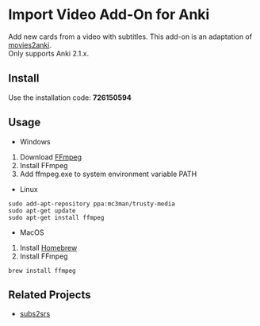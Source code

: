 # Import Video Add-On for Anki

  Add new cards from a video with subtitles. This add-on is an adaptation of [movies2anki](https://github.com/kelciour/movies2anki).  
  Only supports Anki 2.1.x.

## Install
  
  Use the installation code: **726150594**
  
## Usage

  - Windows  
  1. Download [FFmpeg](https://ffmpeg.zeranoe.com/builds/)
  2. Install FFmpeg
  3. Add ffmpeg.exe to system environment variable PATH
    
  - Linux
  ```shell
  sudo add-apt-repository ppa:mc3man/trusty-media
  sudo apt-get update
  sudo apt-get install ffmpeg
  ```
    
  - MacOS
  1. Install [Homebrew](https://brew.sh/)
  2. Install FFmpeg
  ```shell
  brew install ffmpeg
  ```
  
## Related Projects
  
  - [subs2srs](http://subs2srs.sourceforge.net/)
